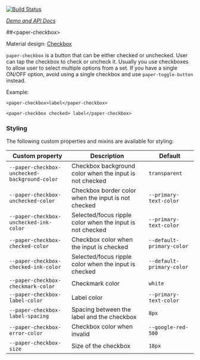 
<!---

This README is automatically generated from the comments in these files:
paper-checkbox.html

Edit those files, and our readme bot will duplicate them over here!
Edit this file, and the bot will squash your changes :)

-->

[![Build Status](https://travis-ci.org/PolymerElements/paper-checkbox.svg?branch=master)](https://travis-ci.org/PolymerElements/paper-checkbox)

_[Demo and API Docs](https://elements.polymer-project.org/elements/paper-checkbox)_


##&lt;paper-checkbox&gt;


Material design: [Checkbox](https://www.google.com/design/spec/components/selection-controls.html#selection-controls-checkbox)

`paper-checkbox` is a button that can be either checked or unchecked.  User
can tap the checkbox to check or uncheck it.  Usually you use checkboxes
to allow user to select multiple options from a set.  If you have a single
ON/OFF option, avoid using a single checkbox and use `paper-toggle-button`
instead.

Example:

    <paper-checkbox>label</paper-checkbox>

    <paper-checkbox checked> label</paper-checkbox>

### Styling

The following custom properties and mixins are available for styling:

Custom property | Description | Default
----------------|-------------|----------
`--paper-checkbox-unchecked-background-color` | Checkbox background color when the input is not checked | `transparent`
`--paper-checkbox-unchecked-color` | Checkbox border color when the input is not checked | `--primary-text-color`
`--paper-checkbox-unchecked-ink-color` | Selected/focus ripple color when the input is not checked | `--primary-text-color`
`--paper-checkbox-checked-color` | Checkbox color when the input is checked | `--default-primary-color`
`--paper-checkbox-checked-ink-color` | Selected/focus ripple color when the input is checked | `--default-primary-color`
`--paper-checkbox-checkmark-color` | Checkmark color | `white`
`--paper-checkbox-label-color` | Label color | `--primary-text-color`
`--paper-checkbox-label-spacing` | Spacing between the label and the checkbox | `8px`
`--paper-checkbox-error-color` | Checkbox color when invalid | `--google-red-500`
`--paper-checkbox-size` | Size of the checkbox | `18px`


